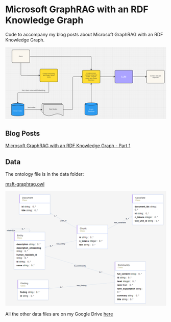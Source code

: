 # Microsoft GraphRAG with an RDF Knowledge Graph
Code to accompany my blog posts about Microsoft GraphRAG with an RDF Knowledge Graph.

![](images/RAG_with_KnowledgeGraph.png)

## Blog Posts

[Microsoft GraphRAG with an RDF Knowledge Graph - Part 1](https://medium.com/@ianormy/microsoft-graphrag-with-an-rdf-knowledge-graph-part-1-00a354afdb09)


## Data

The ontology file is in the data folder:

[msft-graphrag.owl](data/msft-graphrag.owl)

![](images/msft_graphrag_ontology.png)

All the other data files are on my Google Drive [here](https://drive.google.com/drive/folders/1JzMiaOo3UomwPlhn0_g7j8xsnxvEHDqf?usp=sharing)